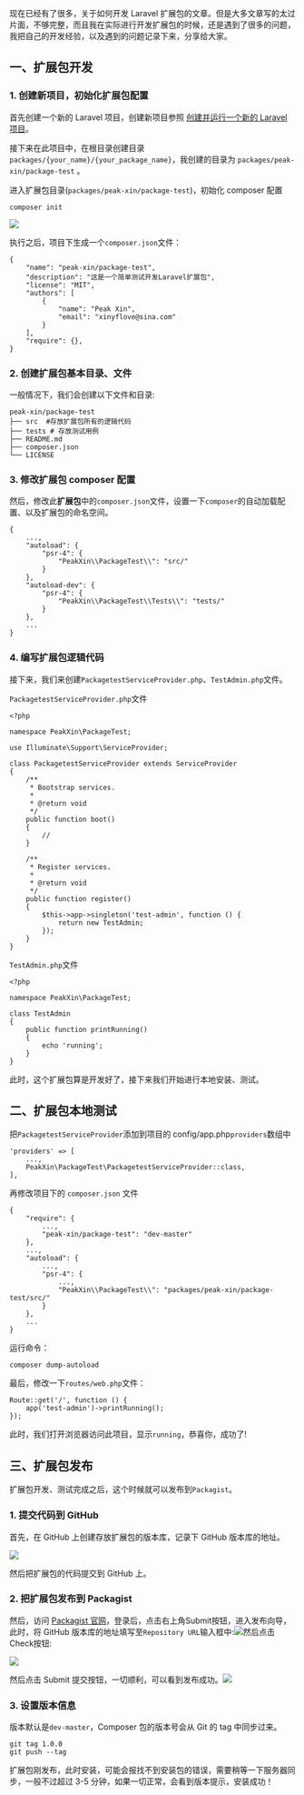 现在已经有了很多，关于如何开发 Laravel 扩展包的文章。但是大多文章写的太过片面，不够完整，而且我在实际进行开发扩展包的时候，还是遇到了很多的问题，我把自己的开发经验，以及遇到的问题记录下来，分享给大家。

## 一、扩展包开发

### 1. 创建新项目，初始化扩展包配置

首先创建一个新的 Laravel 项目，创建新项目参照 [创建并运行一个新的 Laravel 项目](/create-and-run-a-new-laravel-project.md)。

接下来在此项目中，在根目录创建目录`packages/{your_name}/{your_package_name}`，我创建的目录为 `packages/peak-xin/package-test` 。

进入扩展包目录\(`packages/peak-xin/package-test`\)，初始化 composer 配置

```
composer init
```

![](/assets/QQ截图20190213172912.png)

执行之后，项目下生成一个`composer.json`文件：

```
{
    "name": "peak-xin/package-test",
    "description": "这是一个简单测试开发Laravel扩展包",
    "license": "MIT",
    "authors": [
        {
            "name": "Peak Xin",
            "email": "xinyflove@sina.com"
        }
    ],
    "require": {},
}
```

### 2. 创建扩展包基本目录、文件

一般情况下，我们会创建以下文件和目录:

```
peak-xin/package-test
├── src  #存放扩展包所有的逻辑代码
├── tests # 存放测试用例
├── README.md
├── composer.json
└── LICENSE
```

### 3. 修改扩展包 composer 配置

然后，修改此**扩展包**中的`composer.json`文件，设置一下`composer`的自动加载配置、以及扩展包的命名空间。

```
{
    ...,
    "autoload": {
        "psr-4": {
            "PeakXin\\PackageTest\\": "src/"
        }
    },
    "autoload-dev": {
        "psr-4": {
            "PeakXin\\PackageTest\\Tests\\": "tests/"
        }
    },
    ...
}
```

### 4. 编写扩展包逻辑代码

接下来，我们来创建`PackagetestServiceProvider.php`、`TestAdmin.php`文件。

`PackagetestServiceProvider.php`文件

```
<?php

namespace PeakXin\PackageTest;

use Illuminate\Support\ServiceProvider;

class PackagetestServiceProvider extends ServiceProvider
{
    /**
     * Bootstrap services.
     *
     * @return void
     */
    public function boot()
    {
        //
    }

    /**
     * Register services.
     *
     * @return void
     */
    public function register()
    {
        $this->app->singleton('test-admin', function () {
            return new TestAdmin;
        });
    }
}
```

`TestAdmin.php`文件

```
<?php

namespace PeakXin\PackageTest;

class TestAdmin
{
    public function printRunning()
    {
        echo 'running';
    }
}
```

此时，这个扩展包算是开发好了，接下来我们开始进行本地安装、测试。

## 二、扩展包本地测试

把`PackagetestServiceProvider`添加到项目的 config/app.php`providers`数组中

```
'providers' => [
    ...,
    PeakXin\PackageTest\PackagetestServiceProvider::class,
],
```

再修改项目下的 `composer.json` 文件

```
{
    "require": {
        ...,
        "peak-xin/package-test": "dev-master"
    },
    ...,
    "autoload": {
        ...,
        "psr-4": {
            ...,
            "PeakXin\\PackageTest\\": "packages/peak-xin/package-test/src/"
        }
    },
    ...
}
```

运行命令：

```
composer dump-autoload
```

最后，修改一下`routes/web.php`文件：

```
Route::get('/', function () {
    app('test-admin')->printRunning();
});
```

此时，我们打开浏览器访问此项目，显示`running`，恭喜你，成功了!

## 三、扩展包发布

扩展包开发、测试完成之后，这个时候就可以发布到`Packagist`。

### 1. 提交代码到 GitHub

首先，在 GitHub 上创建存放扩展包的版本库，记录下 GitHub 版本库的地址。

![](/assets/QQ截图20190213163723.png)

然后把扩展包的代码提交到 GitHub 上。

### 2. 把扩展包发布到 Packagist

然后，访问 [Packagist 官网](https://packagist.org/packages/submit)，登录后，点击右上角Submit按钮，进入发布向导，此时，将 GitHub 版本库的地址填写至`Repository URL`输入框中:![](/assets/20190213162514.png)然后点击Check按钮:

![](/assets/20190213162640.png)

然后点击 Submit 提交按钮，一切顺利，可以看到发布成功。![](/assets/20190213163030.png)

### 3. 设置版本信息

版本默认是`dev-master`，Composer 包的版本号会从 Git 的 tag 中同步过来。

```
git tag 1.0.0
git push --tag
```

扩展包刚发布，此时安装，可能会报找不到安装包的错误，需要稍等一下服务器同步，一般不过超过 3-5 分钟，如果一切正常，会看到版本提示，安装成功！

